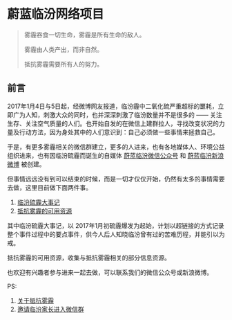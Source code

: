 # 蔚蓝临汾网络项目

> 雾霾吞食一切生命，雾霾是所有生命的敌人。
> 
> 雾霾由人类产出，而非自然。
> 
> 抵抗雾霾需要所有人的努力。



## 前言

2017年1月4日与5日起，经微博网友报道，临汾霾中二氧化硫严重超标的噩耗，立即广为人知，刺激大众的同时，也并深深刺激了临汾数量并不是很多的 —— 关注生存、关注空气质量的人们。也开始自发的在微信上建群拉人，寻找改变状况的力量及行动方法，因为身处其中的人们意识到：自己必须做一些事情来拯救自己。

于是，有更多雾霾相关的微信群建立，更多的人进来，也有各地媒体人、环境公益组织进来，也有因临汾硫霾而诞生的自媒体 [蔚蓝临汾微信公众号](http://mp.weixin.qq.com/profile?src=3&timestamp=1486821768&ver=1&signature=GBKi1Fd-YVyiMDkbdws0PbjqCTiCut85loORgKBGFpE-0gXTd5xlhiXsMpEvcg3uvRg*WgejS8Bzy8Vp3k5PkA==) 和 [蔚蓝临汾新浪微博](http://weibo.com/bluelinfen) 被创建。

但事情远远没有到可以结束的时候，而是一切才仅仅开始，仍然有太多的事情需要去做，这里目前做下面两件事。

1. [临汾硫霾大事记](https://github.com/ooof/2017-BlueLinfen/blob/master/Linfen-AirPollution-History.md)
2. [抵抗雾霾的可用资源](https://github.com/ooof/2017-BlueLinfen/blob/master/Linfen-AirPollution-Resources.md)

其中临汾硫霾大事记，以 2017年1月初硫霾爆发为起始，计划以超链接的方式记录整个事件过程中的要点事件，供今人后人知晓临汾曾有过的苦难历程，并能引以为戒。

抵抗雾霾的可用资源，收集与抵抗雾霾相关的部分信息资源。

也欢迎有兴趣者参与进来一起去做，可以联系我们的微信公众号或新浪微博。

PS:

1. [关于抵抗雾霾](https://github.com/ooof/2017-BlueLinfen/blob/master/%E5%85%B3%E4%BA%8E%E6%8A%B5%E6%8A%97%E9%9B%BE%E9%9C%BE.md)
2. [邀请临汾家长进入微信群](https://github.com/ooof/2017-BlueLinfen/blob/master/%E6%AC%A2%E8%BF%8E%E5%90%84%E4%BD%8D%E5%AE%B6%E9%95%BF%E8%BF%9B%E5%85%A5%E8%BF%99%E4%B8%AA%E5%AE%B6%E9%95%BF%E7%BE%A4.md)

